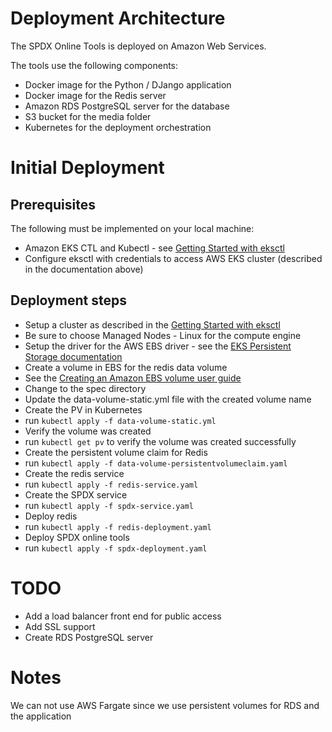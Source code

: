 # Deployment Architecture
The SPDX Online Tools is deployed on Amazon Web Services.

The tools use the following components:
* Docker image for the Python / DJango application
* Docker image for the Redis server
* Amazon RDS PostgreSQL server for the database
* S3 bucket for the media folder
* Kubernetes for the deployment orchestration

# Initial Deployment

## Prerequisites

The following must be implemented on your local machine:

* Amazon EKS CTL and Kubectl - see [Getting Started with eksctl](https://docs.aws.amazon.com/eks/latest/userguide/getting-started-eksctl.html)
* Configure eksctl with credentials to access AWS EKS cluster (described in the documentation above)

## Deployment steps

* Setup a cluster as described in the [Getting Started with eksctl](https://docs.aws.amazon.com/eks/latest/userguide/getting-started-eksctl.html)
 * Be sure to choose Managed Nodes - Linux for the compute engine
* Setup the driver for the AWS EBS driver - see the [EKS Persistent Storage documentation](https://aws.amazon.com/premiumsupport/knowledge-center/eks-persistent-storage/)
* Create a volume in EBS for the redis data volume
 * See the [Creating an Amazon EBS volume user guide](https://docs.aws.amazon.com/AWSEC2/latest/UserGuide/ebs-creating-volume.html)
* Change to the spec directory
* Update the data-volume-static.yml file with the created volume name
* Create the PV in Kubernetes
 * run `kubectl apply -f data-volume-static.yml`
* Verify the volume was created
 * run `kubectl get pv` to verify the volume was created successfully
* Create the persistent volume claim for Redis
 * run `kubectl apply -f data-volume-persistentvolumeclaim.yaml`
* Create the redis service
 * run `kubectl apply -f redis-service.yaml`
* Create the SPDX service
 * run `kubectl apply -f spdx-service.yaml`
* Deploy redis
 * run `kubectl apply -f redis-deployment.yaml`
* Deploy SPDX online tools
 * run `kubectl apply -f spdx-deployment.yaml`

# TODO
* Add a load balancer front end for public access
* Add SSL support
* Create RDS PostgreSQL server

# Notes
We can not use AWS Fargate since we use persistent volumes for RDS and the application

